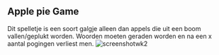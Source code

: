 ## Apple pie Game
Dit spelletje is een soort galgje alleen dan appels die uit een boom vallen/geplukt worden. Woorden moeten geraden worden en na een x aantal pogingen verliest men. 
![screenshotwk2](/Doc/week2.png)
